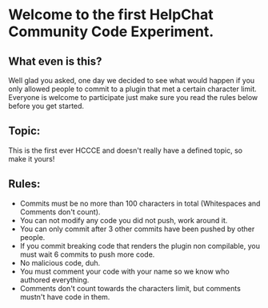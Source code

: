 # Welcome to the first HelpChat Community Code Experiment.

## What even is this?
Well glad you asked, one day we decided to see what would happen if you only allowed people to commit to a plugin that met a certain character limit.
Everyone is welcome to participate just make sure you read the rules below before you get started.

## Topic:
This is the first ever HCCCE and doesn't really have a defined topic, so make it yours!

## Rules:
* Commits must be no more than 100 characters in total (Whitespaces and Comments don't count).
* You can not modify any code you did not push, work around it.
* You can only commit after 3 other commits have been pushed by other people.
* If you commit breaking code that renders the plugin non compilable, you must wait 6 commits to push more code.
* No malicious code, duh.
* You must comment your code with your name so we know who authored everything.
* Comments don't count towards the characters limit, but comments mustn't have code in them.
